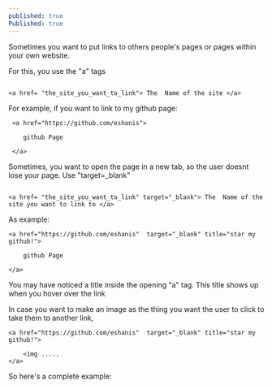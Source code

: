```yaml
---
published: true
Published: true
---
```

Sometimes you want to put links to others people's pages or pages within your own website.

For this, you use the "a" tags
```

<a href= "the_site_you_want_to_link"> The  Name of the site </a>

```
For example, if you want to link to my github page:
```
 <a href="https://github.com/eshanis">
       
    github Page
         
 </a>
```

Sometimes, you want to open the page in a new tab, so the user doesnt lose your page. Use "target=_blank"
```

<a href= "the_site_you_want_to_link" target="_blank"> The  Name of the site you want to link to </a>

```
As example:
```
<a href="https://github.com/eshanis"  target="_blank" title="star my github!">
       
	github Page
         
</a>
```
You may have noticed a title inside the opening "a" tag. This title shows up when you hover over the link

In case you want to make an image as the thing you want the user to click to take them to another link, 
```
<a href="https://github.com/eshanis"  target="_blank" title="star my github!">
       
	<img .....         
</a>

```

So here's a complete example: 

